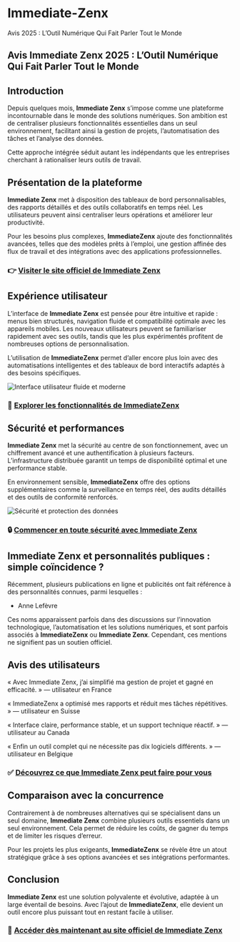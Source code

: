 # Immediate-Zenx
Avis 2025 : L’Outil Numérique Qui Fait Parler Tout le Monde
## Avis Immediate Zenx 2025 : L’Outil Numérique Qui Fait Parler Tout le Monde

## Introduction
Depuis quelques mois, **Immediate Zenx** s’impose comme une plateforme incontournable dans le monde des solutions numériques. Son ambition est de centraliser plusieurs fonctionnalités essentielles dans un seul environnement, facilitant ainsi la gestion de projets, l’automatisation des tâches et l’analyse des données.

Cette approche intégrée séduit autant les indépendants que les entreprises cherchant à rationaliser leurs outils de travail.

## Présentation de la plateforme
**Immediate Zenx** met à disposition des tableaux de bord personnalisables, des rapports détaillés et des outils collaboratifs en temps réel. Les utilisateurs peuvent ainsi centraliser leurs opérations et améliorer leur productivité.

Pour les besoins plus complexes, **ImmediateZenx** ajoute des fonctionnalités avancées, telles que des modèles prêts à l’emploi, une gestion affinée des flux de travail et des intégrations avec des applications professionnelles.

### 👉 **[Visiter le site officiel de Immediate Zenx](https://immediatezenx.fr)**

## Expérience utilisateur
L’interface de **Immediate Zenx** est pensée pour être intuitive et rapide : menus bien structurés, navigation fluide et compatibilité optimale avec les appareils mobiles. Les nouveaux utilisateurs peuvent se familiariser rapidement avec ses outils, tandis que les plus expérimentés profitent de nombreuses options de personnalisation.

L’utilisation de **ImmediateZenx** permet d’aller encore plus loin avec des automatisations intelligentes et des tableaux de bord interactifs adaptés à des besoins spécifiques.

![Interface utilisateur fluide et moderne](https://www.cadschool.ch/wp-content/uploads/UI-Design-en-2025.webp)

### 🔗 **[Explorer les fonctionnalités de ImmediateZenx](https://immediatezenx.fr)**

## Sécurité et performances
**Immediate Zenx** met la sécurité au centre de son fonctionnement, avec un chiffrement avancé et une authentification à plusieurs facteurs. L’infrastructure distribuée garantit un temps de disponibilité optimal et une performance stable.

En environnement sensible, **ImmediateZenx** offre des options supplémentaires comme la surveillance en temps réel, des audits détaillés et des outils de conformité renforcés.

![Sécurité et protection des données](https://www.mitacs.ca/wp-content/uploads/2022/03/TECHNOLOGY-sub-page-Cybersecurity_Image-2_iStock-1061357610.jpg)

### 🔒 **[Commencer en toute sécurité avec Immediate Zenx](https://immediatezenx.fr)**

## Immediate Zenx et personnalités publiques : simple coïncidence ?
Récemment, plusieurs publications en ligne et publicités ont fait référence à des personnalités connues, parmi lesquelles :

- Anne Lefèvre

Ces noms apparaissent parfois dans des discussions sur l’innovation technologique, l’automatisation et les solutions numériques, et sont parfois associés à **ImmediateZenx** ou **Immediate Zenx**. Cependant, ces mentions ne signifient pas un soutien officiel.

## Avis des utilisateurs
« Avec Immediate Zenx, j’ai simplifié ma gestion de projet et gagné en efficacité. » — utilisateur en France

« ImmediateZenx a optimisé mes rapports et réduit mes tâches répétitives. » — utilisateur en Suisse

« Interface claire, performance stable, et un support technique réactif. » — utilisateur au Canada

« Enfin un outil complet qui ne nécessite pas dix logiciels différents. » — utilisateur en Belgique

### ✅ **[Découvrez ce que Immediate Zenx peut faire pour vous](https://immediatezenx.fr)**

## Comparaison avec la concurrence
Contrairement à de nombreuses alternatives qui se spécialisent dans un seul domaine, **Immediate Zenx** combine plusieurs outils essentiels dans un seul environnement. Cela permet de réduire les coûts, de gagner du temps et de limiter les risques d’erreur.

Pour les projets les plus exigeants, **ImmediateZenx** se révèle être un atout stratégique grâce à ses options avancées et ses intégrations performantes.

## Conclusion
**Immediate Zenx** est une solution polyvalente et évolutive, adaptée à un large éventail de besoins. Avec l’ajout de **ImmediateZenx**, elle devient un outil encore plus puissant tout en restant facile à utiliser.

### 🚀 **[Accéder dès maintenant au site officiel de Immediate Zenx](https://immediatezenx.fr)**
